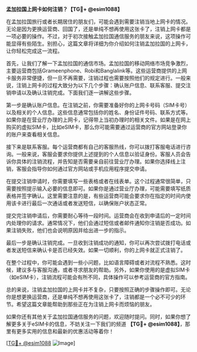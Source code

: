 **孟加拉国上网卡如何注销？【TG💪+ @esim1088】**

在孟加拉国旅行或者长期居住的朋友们，可能会遇到需要注销当地上网卡的情况。无论是因为更换运营商、回国了，还是单纯不想再使用这张卡了，注销上网卡都是一项必要的操作。不过，对于初次接触孟加拉国通信服务的朋友来说，这项操作可能显得有些陌生。别担心，这篇文章将详细为你介绍如何注销孟加拉国的上网卡，让你轻松完成这一流程。

首先，让我们了解一下孟加拉国的通信市场。孟加拉国的移动网络市场竞争激烈，主要运营商包括Grameenphone、Robi和Banglalink等。这些运营商提供的上网卡服务非常便捷，但一旦不再需要，注销过程也需要按照他们的规定进行。一般来说，注销上网卡的过程大致分为以下几个步骤：确认账户信息、联系客服、提交注销申请以及确认注销完成。下面我们逐一讲解这些步骤。

第一步是确认账户信息。在注销之前，你需要准备好你的上网卡号码（SIM卡号）以及相关的个人信息。这些信息通常包括你的姓名、身份证件号码、联系方式等。如果你是在营业厅办理的上网卡，记得带上当初办理时的相关文件。如果是在网上购买的虚拟SIM卡，比如eSIM卡，那么你可能需要通过运营商的官方网站登录你的账户来查看相关信息。

接下来是联系客服。每个运营商都有自己的客服热线，你可以拨打客服电话进行咨询。一般来说，客服会要求你提供上述提到的个人信息以验证身份。客服人员会告诉你具体的注销流程，并告知是否需要亲自前往营业厅办理。如果你选择线上注销，客服会指导你如何通过官方网站或手机应用程序提交申请。

在提交注销申请时，你需要填写一些表格或者在线表单。这个过程通常很简单，只需要按照提示输入必要的信息即可。如果你是通过营业厅办理，可能需要填写纸质表格并签字确认。这里需要注意的是，有些运营商可能会要求你在指定的时间内使用该卡进行最后一次通话或者发送短信，以确保账户状态正常。

提交完注销申请后，你需要耐心等待一段时间。运营商会在收到申请后的一定时间内处理你的请求。通常情况下，他们会通过短信或者邮件通知你注销是否成功。如果注销失败，他们也会说明原因并给出进一步的指示。

最后一步是确认注销完成。一旦收到注销成功的通知，你可以再次尝试拨打电话或者发送短信来确认卡是否已经失效。如果一切顺利，你的上网卡就正式注销了。

在整个过程中，你可能会遇到一些小问题，比如语言障碍或者对流程不熟悉。这时候，建议多与客服沟通，或者寻求朋友的帮助。另外，如果你使用的是虚拟SIM卡（如eSIM卡），注销流程可能会有所不同，具体操作可以参考运营商的官方指南。

总的来说，注销孟加拉国的上网卡并不复杂，只要按照正确的步骤操作即可。无论你是想更换运营商，还是单纯不想再使用这张卡了，注销都是一个必不可少的环节。希望这篇文章能帮助到那些正在为注销上网卡而烦恼的朋友。

如果你还有其他关于孟加拉国通信服务的问题，欢迎随时提问。同时，如果你想了解更多关于eSIM卡的信息，不妨关注一下我们的频道 **【TG💪+ @esim1088】**，那里有更多实用的信息和最新的优惠活动等着你！

[[TG💪+ @esim1088](https://t.me/s/esim1088) ![Image](https://i.postimg.cc/4NQfJmqS/Snipaste-2025-05-13-00-14-12.png)]